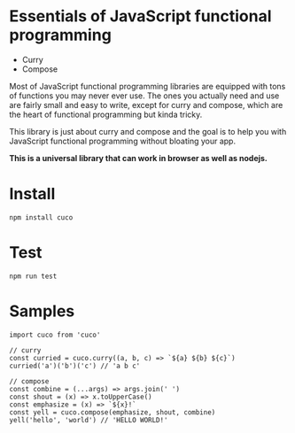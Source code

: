 # Essentials of JavaScript functional programming

* Curry
* Compose

Most of JavaScript functional programming libraries are equipped with tons of functions you may never ever use.
The ones you actually need and use are fairly small and easy to write, except for curry and compose, which are the heart of functional programming but kinda tricky.

This library is just about curry and compose and the goal is to help you with JavaScript functional programming without bloating your app.

**This is a universal library that can work in browser as well as nodejs.**

# Install

```
npm install cuco
```

# Test

```
npm run test
```

# Samples

```
import cuco from 'cuco'

// curry
const curried = cuco.curry((a, b, c) => `${a} ${b} ${c}`)
curried('a')('b')('c') // 'a b c'

// compose
const combine = (...args) => args.join(' ')
const shout = (x) => x.toUpperCase()
const emphasize = (x) => `${x}!`
const yell = cuco.compose(emphasize, shout, combine)
yell('hello', 'world') // 'HELLO WORLD!'

```